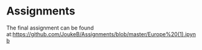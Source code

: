 # Assignments
The final assignment can be found at:https://github.com/JoukeB/Assignments/blob/master/Europe%20(1).ipynb
